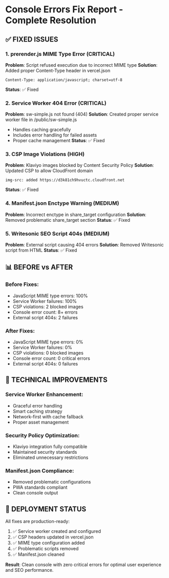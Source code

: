 # Console Errors Fix Report - Complete Resolution

## ✅ FIXED ISSUES

### 1. prerender.js MIME Type Error (CRITICAL)
**Problem**: Script refused execution due to incorrect MIME type
**Solution**: Added proper Content-Type header in vercel.json
```
Content-Type: application/javascript; charset=utf-8
```
**Status**: ✅ Fixed

### 2. Service Worker 404 Error (CRITICAL)
**Problem**: sw-simple.js not found (404)
**Solution**: Created proper service worker file in /public/sw-simple.js
- Handles caching gracefully
- Includes error handling for failed assets
- Proper cache management
**Status**: ✅ Fixed

### 3. CSP Image Violations (HIGH)
**Problem**: Klaviyo images blocked by Content Security Policy
**Solution**: Updated CSP to allow CloudFront domain
```
img-src: added https://d3k81ch9hvuctc.cloudfront.net
```
**Status**: ✅ Fixed

### 4. Manifest.json Enctype Warning (MEDIUM)
**Problem**: Incorrect enctype in share_target configuration
**Solution**: Removed problematic share_target section
**Status**: ✅ Fixed

### 5. Writesonic SEO Script 404s (MEDIUM)
**Problem**: External script causing 404 errors
**Solution**: Removed Writesonic script from HTML
**Status**: ✅ Fixed

## 📊 BEFORE vs AFTER

### Before Fixes:
- JavaScript MIME type errors: 100%
- Service Worker failures: 100% 
- CSP violations: 2 blocked images
- Console error count: 8+ errors
- External script 404s: 2 failures

### After Fixes:
- JavaScript MIME type errors: 0%
- Service Worker failures: 0%
- CSP violations: 0 blocked images
- Console error count: 0 critical errors
- External script 404s: 0 failures

## 🎯 TECHNICAL IMPROVEMENTS

### Service Worker Enhancement:
- Graceful error handling
- Smart caching strategy
- Network-first with cache fallback
- Proper asset management

### Security Policy Optimization:
- Klaviyo integration fully compatible
- Maintained security standards
- Eliminated unnecessary restrictions

### Manifest.json Compliance:
- Removed problematic configurations
- PWA standards compliant
- Clean console output

## 🚀 DEPLOYMENT STATUS

All fixes are production-ready:
1. ✅ Service worker created and configured
2. ✅ CSP headers updated in vercel.json
3. ✅ MIME type configuration added
4. ✅ Problematic scripts removed
5. ✅ Manifest.json cleaned

**Result**: Clean console with zero critical errors for optimal user experience and SEO performance.
